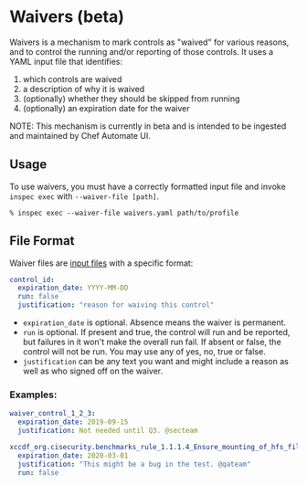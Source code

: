 # Waivers (beta)

Waivers is a mechanism to mark controls as "waived" for various reasons, and to control the running and/or reporting of those controls.
It uses a YAML input file that identifies:

   1. which controls are waived
   2. a description of why it is waived
   3. (optionally) whether they should be skipped from running
   4. (optionally) an expiration date for the waiver

NOTE: This mechanism is currently in beta and is intended to be ingested and maintained by Chef Automate UI.

## Usage

To use waivers, you must have a correctly formatted input file and
invoke `inspec exec` with `--waiver-file [path]`.

```
% inspec exec --waiver-file waivers.yaml path/to/profile
```

## File Format

Waiver files are [input files](https://www.inspec.io/docs/reference/inputs/) with a specific format:

```yaml
control_id:
  expiration_date: YYYY-MM-DD
  run: false
  justification: "reason for waiving this control"
```

+ `expiration_date` is optional. Absence means the waiver is permanent.
+ `run` is optional. If present and true, the control will run and be
  reported, but failures in it won't make the overall run fail. If absent or false, the control will not be run. You may use any of yes, no, true or false.
+ `justification` can be any text you want and might include a reason
  as well as who signed off on the waiver.

### Examples:

```yaml
waiver_control_1_2_3:
  expiration_date: 2019-09-15
  justification: Not needed until Q3. @secteam

xccdf_org.cisecurity.benchmarks_rule_1.1.1.4_Ensure_mounting_of_hfs_filesystems_is_disabled:
  expiration_date: 2020-03-01
  justification: "This might be a bug in the test. @qateam"
  run: false
```
